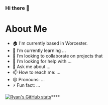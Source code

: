 ### Hi there 👋

<!--
**rluu1/rluu1** is a ✨ _special_ ✨ repository because its `README.md` (this file) appears on your GitHub profile.

Here are some ideas to get you started: 

Hello! I'm a full-stack developer with a background in computer science. I have a strong foundation in data structures, algorithms, and software design, and I enjoy applying these concepts to create scalable and maintainable web applications. In addition to my technical skills, I'm a strong communicator and team player, with a proven track record of delivering successful projects on time.-->
# About Me


- 🏠 I'm currently based in Worcester.
- 🌱 I’m currently learning ...
- 👯 I’m looking to collaborate on projects that
- 🤔 I’m looking for help with ...
- 💬 Ask me about ...
- 📫 How to reach me: ...
- 😄 Pronouns: ...
- ⚡ Fun fact: ...

[![Ryan's GitHub stats](https://github-readme-stats.vercel.app/api?username=rluu1)](https://github.com/anuraghazra/github-readme-stats)****
